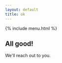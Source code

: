 ```yaml
---
layout: default
title: ok
---
```


{% include menu.html %}
<div class="container center">
    <h2>All good!</h2>
    <p> We'll reach out to you.</p>
</div>
